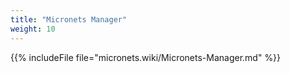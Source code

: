 ```yaml
---
title: "Micronets Manager"
weight: 10
---
```


{{% includeFile file="micronets.wiki/Micronets-Manager.md" %}}
